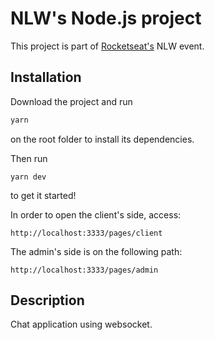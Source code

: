 # NLW's Node.js project
This project is part of [Rocketseat's](https://rocketseat.com.br/) NLW event.

## Installation

Download the project and run

```bash
yarn
```
on the root folder to install its dependencies.

Then run

```
yarn dev
```
to get it started!

In order to open the client's side, access:
```
http://localhost:3333/pages/client
```

The admin's side is on the following path:
```
http://localhost:3333/pages/admin
```


## Description

Chat application using websocket.
